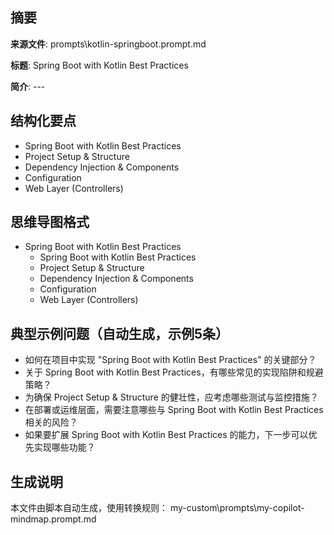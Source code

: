## 摘要

**来源文件**: prompts\kotlin-springboot.prompt.md

**标题**: Spring Boot with Kotlin Best Practices

**简介**: ---

## 结构化要点

- Spring Boot with Kotlin Best Practices
- Project Setup & Structure
- Dependency Injection & Components
- Configuration
- Web Layer (Controllers)

## 思维导图格式

- Spring Boot with Kotlin Best Practices
  - Spring Boot with Kotlin Best Practices
  - Project Setup & Structure
  - Dependency Injection & Components
  - Configuration
  - Web Layer (Controllers)

## 典型示例问题（自动生成，示例5条）

- 如何在项目中实现 "Spring Boot with Kotlin Best Practices" 的关键部分？
- 关于 Spring Boot with Kotlin Best Practices，有哪些常见的实现陷阱和规避策略？
- 为确保 Project Setup & Structure 的健壮性，应考虑哪些测试与监控措施？
- 在部署或运维层面，需要注意哪些与 Spring Boot with Kotlin Best Practices 相关的风险？
- 如果要扩展 Spring Boot with Kotlin Best Practices 的能力，下一步可以优先实现哪些功能？

## 生成说明

本文件由脚本自动生成，使用转换规则： my-custom\prompts\my-copilot-mindmap.prompt.md
